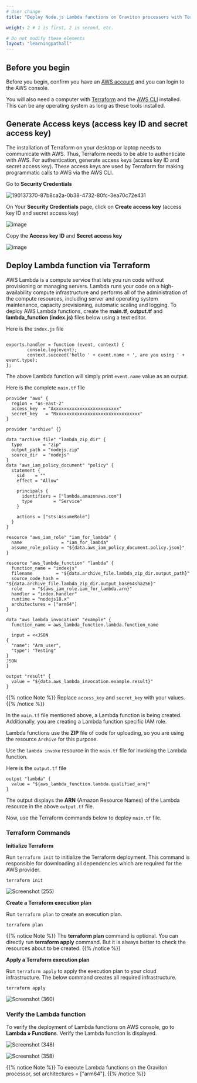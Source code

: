 ```yaml
---
# User change
title: "Deploy Node.js Lambda functions on Graviton processors with Terraform"

weight: 2 # 1 is first, 2 is second, etc.

# Do not modify these elements
layout: "learningpathall"
---
```


## Before you begin

Before you begin, confirm you have an [AWS account](https://portal.aws.amazon.com/billing/signup?nc2=h_ct&src=default&redirect_url=https%3A%2F%2Faws.amazon.com%2Fregistration-confirmation#/start) and you can login to the AWS console.

You will also need a computer with [Terraform](/install-tools/terraform/) and the [AWS CLI](/install-tools/aws-cli/) installed. This can be any operating system as long as these tools installed. 


## Generate Access keys (access key ID and secret access key)

The installation of Terraform on your desktop or laptop needs to communicate with AWS. Thus, Terraform needs to be able to authenticate with AWS. For authentication, generate access keys (access key ID and secret access key). These access keys are used by Terraform for making programmatic calls to AWS via the AWS CLI.
  
Go to **Security Credentials**
   
![190137370-87b8ca2a-0b38-4732-80fc-3ea70c72e431](https://user-images.githubusercontent.com/92315883/217728054-4259add4-5c40-4b69-9329-4252037a5afd.png)


On Your **Security Credentials** page, click on **Create access key** (access key ID and secret access key)
   
![image](https://user-images.githubusercontent.com/87687468/190137925-c725359a-cdab-468f-8195-8cce9c1be0ae.png)
   
Copy the **Access key ID** and **Secret access key**

![image](https://user-images.githubusercontent.com/87687468/190138349-7cc0007c-def1-48b7-ad1e-4ee5b97f4b90.png)

## Deploy Lambda function via Terraform

AWS Lambda is a compute service that lets you run code without provisioning or managing servers.
Lambda runs your code on a high-availability compute infrastructure and performs all of the administration of the compute resources, including server and operating system maintenance, capacity provisioning, automatic scaling and logging.
To deploy AWS Lambda functions, create the **main.tf**, **output.tf** and **lambda_function (index.js)** files below using a text editor.

Here is the `index.js` file

```console

exports.handler = function (event, context) {
        console.log(event);
        context.succeed('hello ' + event.name + ', are you using ' + event.type);
};

```

The above Lambda function will simply print `event.name` value as an output.

Here is the complete `main.tf` file

```console
provider "aws" {
  region = "us-east-2"
  access_key  = "Axxxxxxxxxxxxxxxxxxxxxxxxx"
  secret_key   = "Rxxxxxxxxxxxxxxxxxxxxxxxxxxxxxxxx"
}

provider "archive" {}

data "archive_file" "lambda_zip_dir" {
  type        = "zip"
  output_path = "nodejs.zip"
  source_dir  = "nodejs"
}
data "aws_iam_policy_document" "policy" {
  statement {
    sid    = ""
    effect = "Allow"

    principals {
      identifiers = ["lambda.amazonaws.com"]
      type        = "Service"
    }

    actions = ["sts:AssumeRole"]
  }
}

resource "aws_iam_role" "iam_for_lambda" {
  name               = "iam_for_lambda"
  assume_role_policy = "${data.aws_iam_policy_document.policy.json}"
}

resource "aws_lambda_function" "lambda" {
  function_name = "indexjs"
  filename         = "${data.archive_file.lambda_zip_dir.output_path}"
  source_code_hash = "${data.archive_file.lambda_zip_dir.output_base64sha256}"
  role    = "${aws_iam_role.iam_for_lambda.arn}"
  handler = "index.handler"
  runtime = "nodejs18.x"
  architectures = ["arm64"]
}

data "aws_lambda_invocation" "example" {
  function_name = aws_lambda_function.lambda.function_name

  input = <<JSON
{
  "name": "Arm_user",
  "type": "Testing"
}
JSON
}

output "result" {
  value = "${data.aws_lambda_invocation.example.result}"
}

```

{{% notice Note %}}
Replace `access_key` and `secret_key` with your values.
{{% /notice %}}


In the `main.tf` file mentioned above, a Lambda function is being created. Additionally, you are creating a Lambda function specific IAM role.

Lambda functions use the **ZIP** file of code for uploading, so you are using the resource `Archive` for this purpose. 

Use the `lambda invoke` resource in the `main.tf` file for invoking the Lambda function.


Here is the `output.tf` file

```console
output "lambda" {
  value = "${aws_lambda_function.lambda.qualified_arn}"
}

```
The output displays the **ARN** (Amazon Resource Names) of the Lambda resource in the above `output.tf` file. 

Now, use the Terraform commands below to deploy `main.tf` file.


### Terraform Commands

**Initialize Terraform**

Run `terraform init` to initialize the Terraform deployment. This command is responsible for downloading all dependencies which are required for the AWS provider.

```console
terraform init
```
    
![Screenshot (255)](https://user-images.githubusercontent.com/92315883/209255228-8c8b1b17-ce55-4c7d-9916-6c15918fc82e.png)


**Create a Terraform execution plan**

Run `terraform plan` to create an execution plan.

```console
terraform plan
```

{{% notice Note %}}
The **terraform plan** command is optional. You can directly run **terraform apply** command. But it is always better to check the resources about to be created.
{{% /notice %}}

**Apply a Terraform execution plan**

Run `terraform apply` to apply the execution plan to your cloud infrastructure. The below command creates all required infrastructure.

```console
terraform apply
```      

![Screenshot (360)](https://user-images.githubusercontent.com/92315883/216524630-0e24329d-5278-4dd2-9bfc-3e314842d4b6.png)


### Verify the Lambda function

To verify the deployment of Lambda functions on AWS console, go to **Lambda » Functions**. Verify the Lambda function is displayed.

![Screenshot (348)](https://user-images.githubusercontent.com/92315883/216253082-792bc564-dbb1-46ec-a3ba-e3220f31dd2d.jpg)

![Screenshot (358)](https://user-images.githubusercontent.com/92315883/216524063-a3d36a0a-9b42-44c5-a5b6-a0c90a3725d3.png)

{{% notice Note %}}
To execute Lambda functions on the Graviton processor, set architectures = ["arm64"].
{{% /notice %}}

